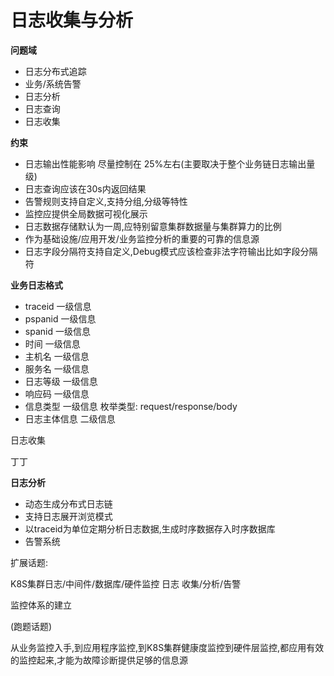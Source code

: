 # 日志收集与分析

**问题域**

- 日志分布式追踪
- 业务/系统告警
- 日志分析
- 日志查询
- 日志收集

**约束**

- 日志输出性能影响 尽量控制在 25%左右(主要取决于整个业务链日志输出量级)
- 日志查询应该在30s内返回结果
- 告警规则支持自定义,支持分组,分级等特性
- 监控应提供全局数据可视化展示
- 日志数据存储默认为一周,应特别留意集群数据量与集群算力的比例
- 作为基础设施/应用开发/业务监控分析的重要的可靠的信息源
- 日志字段分隔符支持自定义,Debug模式应该检查非法字符输出比如字段分隔符



**业务日志格式**

- traceid   一级信息
- pspanid  一级信息
- spanid     一级信息
- 时间          一级信息
- 主机名      一级信息
- 服务名       一级信息
- 日志等级   一级信息
- 响应码       一级信息
- 信息类型   一级信息 枚举类型: request/response/body
- 日志主体信息     二级信息



日志收集

丁丁



**日志分析**

- 动态生成分布式日志链
- 支持日志展开浏览模式
- 以traceid为单位定期分析日志数据,生成时序数据存入时序数据库
- 告警系统





扩展话题:

K8S集群日志/中间件/数据库/硬件监控    日志 收集/分析/告警





监控体系的建立

(跑题话题)

从业务监控入手,到应用程序监控,到K8S集群健康度监控到硬件层监控,都应用有效的监控起来,才能为故障诊断提供足够的信息源